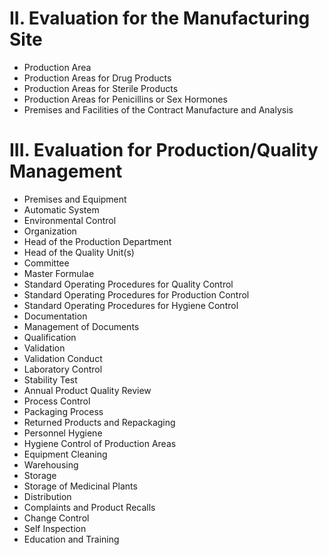 # II. Evaluation for the Manufacturing Site

- Production Area
- Production Areas for Drug Products
- Production Areas for Sterile Products
- Production Areas for Penicillins or Sex Hormones
- Premises and Facilities of the Contract Manufacture and Analysis

# III. Evaluation for Production/Quality Management

- Premises and Equipment
- Automatic System
- Environmental Control
- Organization
- Head of the Production Department
- Head of the Quality Unit(s)
- Committee
- Master Formulae
- Standard Operating Procedures for Quality Control
- Standard Operating Procedures for Production Control
- Standard Operating Procedures for Hygiene Control
- Documentation
- Management of Documents
- Qualification
- Validation
- Validation Conduct
- Laboratory Control
- Stability Test
- Annual Product Quality Review
- Process Control
- Packaging Process
- Returned Products and Repackaging
- Personnel Hygiene
- Hygiene Control of Production Areas
- Equipment Cleaning
- Warehousing
- Storage
- Storage of Medicinal Plants
- Distribution
- Complaints and Product Recalls
- Change Control
- Self Inspection
- Education and Training
